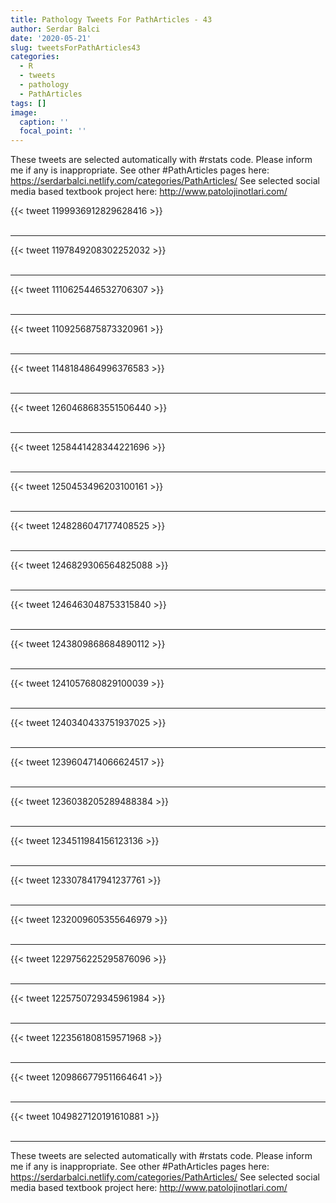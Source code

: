 ```yaml
---
title: Pathology Tweets For PathArticles - 43
author: Serdar Balci
date: '2020-05-21'
slug: tweetsForPathArticles43
categories:
  - R
  - tweets
  - pathology
  - PathArticles
tags: []
image:
  caption: ''
  focal_point: ''
---
```



These tweets are selected automatically with #rstats code. Please inform me if any is inappropriate.
See other #PathArticles pages here: https://serdarbalci.netlify.com/categories/PathArticles/ 
See selected social media based textbook project here: http://www.patolojinotlari.com/

{{< tweet 1199936912829628416 >}}
<br>
<br>
<hr>
{{< tweet 1197849208302252032 >}}
<br>
<br>
<hr>
{{< tweet 1110625446532706307 >}}
<br>
<br>
<hr>
{{< tweet 1109256875873320961 >}}
<br>
<br>
<hr>
{{< tweet 1148184864996376583 >}}
<br>
<br>
<hr>
{{< tweet 1260468683551506440 >}}
<br>
<br>
<hr>
{{< tweet 1258441428344221696 >}}
<br>
<br>
<hr>
{{< tweet 1250453496203100161 >}}
<br>
<br>
<hr>
{{< tweet 1248286047177408525 >}}
<br>
<br>
<hr>
{{< tweet 1246829306564825088 >}}
<br>
<br>
<hr>
{{< tweet 1246463048753315840 >}}
<br>
<br>
<hr>
{{< tweet 1243809868684890112 >}}
<br>
<br>
<hr>
{{< tweet 1241057680829100039 >}}
<br>
<br>
<hr>
{{< tweet 1240340433751937025 >}}
<br>
<br>
<hr>
{{< tweet 1239604714066624517 >}}
<br>
<br>
<hr>
{{< tweet 1236038205289488384 >}}
<br>
<br>
<hr>
{{< tweet 1234511984156123136 >}}
<br>
<br>
<hr>
{{< tweet 1233078417941237761 >}}
<br>
<br>
<hr>
{{< tweet 1232009605355646979 >}}
<br>
<br>
<hr>
{{< tweet 1229756225295876096 >}}
<br>
<br>
<hr>
{{< tweet 1225750729345961984 >}}
<br>
<br>
<hr>
{{< tweet 1223561808159571968 >}}
<br>
<br>
<hr>
{{< tweet 1209866779511664641 >}}
<br>
<br>
<hr>
{{< tweet 1049827120191610881 >}}
<br>
<br>
<hr>


These tweets are selected automatically with #rstats code. Please inform me if any is inappropriate.
See other #PathArticles pages here: https://serdarbalci.netlify.com/categories/PathArticles/ 
See selected social media based textbook project here: http://www.patolojinotlari.com/
